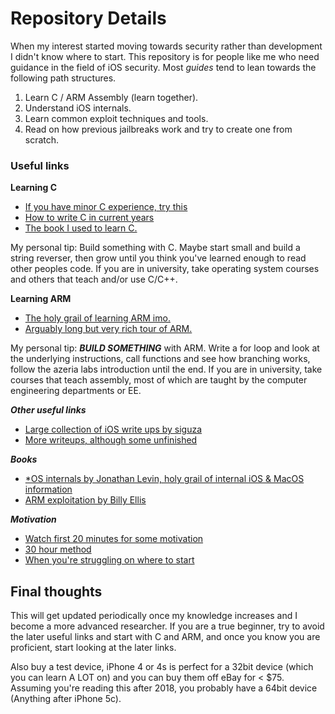 # Repository Details

When my interest started moving towards security rather than development I didn't know where to start. This repository is for people like me who need guidance in the field of iOS security.
Most _guides_ tend to lean towards the following path structures.

1. Learn C / ARM Assembly (learn together).
2. Understand iOS internals.
3. Learn common exploit techniques and tools.
4. Read on how previous jailbreaks work and try to create one from scratch.

### Useful links

__Learning C__

* [If you have minor C experience, try this](http://buildyourownlisp.com)
* [How to write C in current years](https://matt.sh/howto-c)
* [The book I used to learn C.](http://icube-icps.unistra.fr/img_auth.php/d/db/ModernC.pdf)

My personal tip: Build something with C. Maybe start small and build a string reverser, then grow until you think you've learned enough to read other peoples code. If you are in university, take operating system courses and others that teach and/or use C/C++.

__Learning ARM__
* [The holy grail of learning ARM imo.](https://azeria-labs.com)
* [Arguably long but very rich tour of ARM.](https://www.coranac.com/tonc/text/asm.htm)

My personal tip: ___BUILD SOMETHING___ with ARM. Write a for loop and look at the underlying instructions, call functions and see how branching works, follow the azeria labs introduction until the end. If you are in university, take courses that teach assembly, most of which are taught by the computer engineering departments or EE.

___Other useful links___
* [Large collection of iOS write ups by siguza](https://github.com/Siguza/ios-resources)
* [More writeups, although some unfinished](https://github.com/kpwn/iOSRE)


___Books___
* [*OS internals by Jonathan Levin, holy grail of internal iOS & MacOS information](http://newosxbook.com/index.php)
* [ARM exploitation by Billy Ellis](https://zygosec.com/book.html)


___Motivation___
* [Watch first 20 minutes for some motivation](https://www.youtube.com/watch?v=39yPeiY808w)
* [30 hour method](https://azeria-labs.com/the-importance-of-deep-work-the-30-hour-method-for-learning-a-new-skill/)
* [When you're struggling on where to start](https://azeria-labs.com/paradox-of-choice/)
## Final thoughts

This will get updated periodically once my knowledge increases and I become a more advanced researcher. If you are a true beginner, try to avoid the later useful links and start with C and ARM, and once you know you are proficient, start looking at the later links.

Also buy a test device, iPhone 4 or 4s is perfect for a 32bit device (which you can learn A LOT on) and you can buy them off eBay for < $75. Assuming you're reading this after 2018, you probably have a 64bit device (Anything after iPhone 5c).

